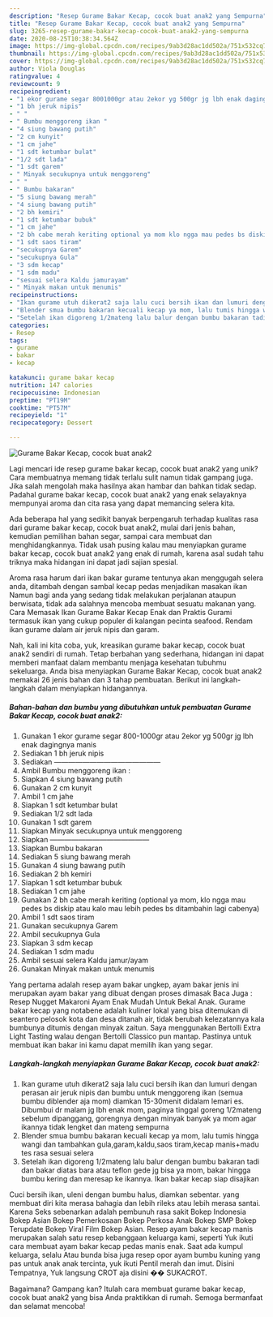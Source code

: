 ```yaml
---
description: "Resep Gurame Bakar Kecap, cocok buat anak2 yang Sempurna"
title: "Resep Gurame Bakar Kecap, cocok buat anak2 yang Sempurna"
slug: 3265-resep-gurame-bakar-kecap-cocok-buat-anak2-yang-sempurna
date: 2020-08-25T10:38:34.564Z
image: https://img-global.cpcdn.com/recipes/9ab3d28ac1dd502a/751x532cq70/gurame-bakar-kecap-cocok-buat-anak2-foto-resep-utama.jpg
thumbnail: https://img-global.cpcdn.com/recipes/9ab3d28ac1dd502a/751x532cq70/gurame-bakar-kecap-cocok-buat-anak2-foto-resep-utama.jpg
cover: https://img-global.cpcdn.com/recipes/9ab3d28ac1dd502a/751x532cq70/gurame-bakar-kecap-cocok-buat-anak2-foto-resep-utama.jpg
author: Viola Douglas
ratingvalue: 4
reviewcount: 9
recipeingredient:
- "1 ekor gurame segar 8001000gr atau 2ekor yg 500gr jg lbh enak dagingnya manis"
- "1 bh jeruk nipis"
- " "
- " Bumbu menggoreng ikan "
- "4 siung bawang putih"
- "2 cm kunyit"
- "1 cm jahe"
- "1 sdt ketumbar bulat"
- "1/2 sdt lada"
- "1 sdt garem"
- " Minyak secukupnya untuk menggoreng"
- " "
- " Bumbu bakaran"
- "5 siung bawang merah"
- "4 siung bawang putih"
- "2 bh kemiri"
- "1 sdt ketumbar bubuk"
- "1 cm jahe"
- "2 bh cabe merah keriting optional ya mom klo ngga mau pedes bs diskip atau kalo mau lebih pedes bs ditambahin lagi cabenya"
- "1 sdt saos tiram"
- "secukupnya Garem"
- "secukupnya Gula"
- "3 sdm kecap"
- "1 sdm madu"
- "sesuai selera Kaldu jamurayam"
- " Minyak makan untuk menumis"
recipeinstructions:
- "Ikan gurame utuh dikerat2 saja lalu cuci bersih ikan dan lumuri dengan perasan air jeruk nipis dan bumbu untuk menggoreng ikan (semua bumbu diblender aja mom) diamkan 15-30menit didalam lemari es. Dibumbui dr malam jg lbh enak mom, paginya tinggal goreng 1/2mateng sebelum dipanggang, gorengnya dengan minyak banyak ya mom agar ikannya tidak lengket dan mateng sempurna"
- "Blender smua bumbu bakaran kecuali kecap ya mom, lalu tumis hingga wangi dan tambahkan gula,garam,kaldu,saos tiram,kecap manis+madu tes rasa sesuai selera"
- "Setelah ikan digoreng 1/2mateng lalu balur dengan bumbu bakaran tadi dan bakar diatas bara atau teflon gede jg bisa ya mom, bakar hingga bumbu kering dan meresap ke ikannya. Ikan bakar kecap siap disajikan"
categories:
- Resep
tags:
- gurame
- bakar
- kecap

katakunci: gurame bakar kecap 
nutrition: 147 calories
recipecuisine: Indonesian
preptime: "PT19M"
cooktime: "PT57M"
recipeyield: "1"
recipecategory: Dessert

---
```



![Gurame Bakar Kecap, cocok buat anak2](https://img-global.cpcdn.com/recipes/9ab3d28ac1dd502a/751x532cq70/gurame-bakar-kecap-cocok-buat-anak2-foto-resep-utama.jpg)

Lagi mencari ide resep gurame bakar kecap, cocok buat anak2 yang unik? Cara membuatnya memang tidak terlalu sulit namun tidak gampang juga. Jika salah mengolah maka hasilnya akan hambar dan bahkan tidak sedap. Padahal gurame bakar kecap, cocok buat anak2 yang enak selayaknya mempunyai aroma dan cita rasa yang dapat memancing selera kita.

Ada beberapa hal yang sedikit banyak berpengaruh terhadap kualitas rasa dari gurame bakar kecap, cocok buat anak2, mulai dari jenis bahan, kemudian pemilihan bahan segar, sampai cara membuat dan menghidangkannya. Tidak usah pusing kalau mau menyiapkan gurame bakar kecap, cocok buat anak2 yang enak di rumah, karena asal sudah tahu triknya maka hidangan ini dapat jadi sajian spesial.

Aroma rasa harum dari ikan bakar gurame tentunya akan menggugah selera anda, ditambah dengan sambal kecap pedas menjadikan masakan ikan Namun bagi anda yang sedang tidak melakukan perjalanan ataupun berwisata, tidak ada salahnya mencoba membuat sesuatu makanan yang. Cara Memasak Ikan Gurame Bakar Kecap Enak dan Praktis Gurami termasuk ikan yang cukup populer di kalangan pecinta seafood. Rendam ikan gurame dalam air jeruk nipis dan garam.


Nah, kali ini kita coba, yuk, kreasikan gurame bakar kecap, cocok buat anak2 sendiri di rumah. Tetap berbahan yang sederhana, hidangan ini dapat memberi manfaat dalam membantu menjaga kesehatan tubuhmu sekeluarga. Anda bisa menyiapkan Gurame Bakar Kecap, cocok buat anak2 memakai 26 jenis bahan dan 3 tahap pembuatan. Berikut ini langkah-langkah dalam menyiapkan hidangannya.

<!--inarticleads1-->

##### Bahan-bahan dan bumbu yang dibutuhkan untuk pembuatan Gurame Bakar Kecap, cocok buat anak2:

1. Gunakan 1 ekor gurame segar 800-1000gr atau 2ekor yg 500gr jg lbh enak dagingnya manis
1. Sediakan 1 bh jeruk nipis
1. Sediakan  ———————————————
1. Ambil  Bumbu menggoreng ikan :
1. Siapkan 4 siung bawang putih
1. Gunakan 2 cm kunyit
1. Ambil 1 cm jahe
1. Siapkan 1 sdt ketumbar bulat
1. Sediakan 1/2 sdt lada
1. Gunakan 1 sdt garem
1. Siapkan  Minyak secukupnya untuk menggoreng
1. Siapkan  ——————————————
1. Siapkan  Bumbu bakaran
1. Sediakan 5 siung bawang merah
1. Gunakan 4 siung bawang putih
1. Sediakan 2 bh kemiri
1. Siapkan 1 sdt ketumbar bubuk
1. Sediakan 1 cm jahe
1. Gunakan 2 bh cabe merah keriting (optional ya mom, klo ngga mau pedes bs diskip atau kalo mau lebih pedes bs ditambahin lagi cabenya)
1. Ambil 1 sdt saos tiram
1. Gunakan secukupnya Garem
1. Ambil secukupnya Gula
1. Siapkan 3 sdm kecap
1. Sediakan 1 sdm madu
1. Ambil sesuai selera Kaldu jamur/ayam
1. Gunakan  Minyak makan untuk menumis


Yang pertama adalah resep ayam bakar ungkep, ayam bakar jenis ini merupakan ayam bakar yang dibuat dengan proses dimasak Baca Juga : Resep Nugget Makaroni Ayam Enak Mudah Untuk Bekal Anak. Gurame bakar kecap yang notabene adalah kuliner lokal yang bisa ditemukan di seantero pelosok kota dan desa ditanah air, tidak berubah kelezatannya kala bumbunya ditumis dengan minyak zaitun. Saya menggunakan Bertolli Extra Light Tasting walau dengan Bertolli Classico pun mantap. Pastinya untuk membuat ikan bakar ini kamu dapat memilih ikan yang segar. 

<!--inarticleads2-->

##### Langkah-langkah menyiapkan Gurame Bakar Kecap, cocok buat anak2:

1. Ikan gurame utuh dikerat2 saja lalu cuci bersih ikan dan lumuri dengan perasan air jeruk nipis dan bumbu untuk menggoreng ikan (semua bumbu diblender aja mom) diamkan 15-30menit didalam lemari es. Dibumbui dr malam jg lbh enak mom, paginya tinggal goreng 1/2mateng sebelum dipanggang, gorengnya dengan minyak banyak ya mom agar ikannya tidak lengket dan mateng sempurna
1. Blender smua bumbu bakaran kecuali kecap ya mom, lalu tumis hingga wangi dan tambahkan gula,garam,kaldu,saos tiram,kecap manis+madu tes rasa sesuai selera
1. Setelah ikan digoreng 1/2mateng lalu balur dengan bumbu bakaran tadi dan bakar diatas bara atau teflon gede jg bisa ya mom, bakar hingga bumbu kering dan meresap ke ikannya. Ikan bakar kecap siap disajikan


Cuci bersih ikan, uleni dengan bumbu halus, diamkan sebentar. yang membuat diri kita merasa bahagia dan lebih rileks atau lebih merasa santai. Karena Seks sebenarkan adalah pembunuh rasa sakit Bokep Indonesia Bokep Asian Bokep Pemerkosaan Bokep Perkosa Anak Bokep SMP Bokep Terupdate Bokep Viral Film Bokep Asian. Resep ayam bakar kecap manis merupakan salah satu resep kebanggaan keluarga kami, seperti Yuk ikuti cara membuat ayam bakar kecap pedas manis enak. Saat ada kumpul keluarga, selalu Atau bunda bisa juga resep opor ayam bumbu kuning yang pas untuk anak anak tercinta, yuk ikuti  Pentil merah dan imut. Disini Tempatnya, Yuk langsung CROT aja disini �� SUKACROT. 

Bagaimana? Gampang kan? Itulah cara membuat gurame bakar kecap, cocok buat anak2 yang bisa Anda praktikkan di rumah. Semoga bermanfaat dan selamat mencoba!

